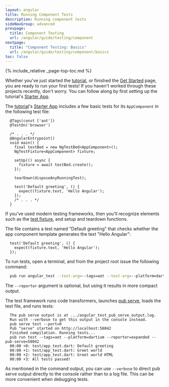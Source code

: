```yaml
---
layout: angular
title: Running Component Tests
description: Running component tests
sideNavGroup: advanced
prevpage:
  title: Component Testing
  url: /angular/guide/testing/component
nextpage:
  title: "Component Testing: Basics"
  url: /angular/guide/testing/component/basics
toc: false
---
```

{% include_relative _page-top-toc.md %}

Whether you've just started the [tutorial](/angular/tutorial), or
finished the [Get Started](/guides/get-started) page,
you are ready to run your first tests!
If you haven't worked through these projects recently, don't worry. 
You can follow along by first setting up the
tutorial's [Starter App](/angular/tutorial/toh-pt0).

The [tutorial](/angular/tutorial)'s [Starter App](/angular/tutorial/toh-pt0)
includes a few basic tests for its `AppComponent` in the following test file:

<?code-excerpt "toh-0/test/app_test.dart (excerpt)" region="initial" title?>
```
  @Tags(const ['aot'])
  @TestOn('browser')

  /* . . . */
  @AngularEntrypoint()
  void main() {
    final testBed = new NgTestBed<AppComponent>();
    NgTestFixture<AppComponent> fixture;

    setUp(() async {
      fixture = await testBed.create();
    });

    tearDown(disposeAnyRunningTest);

    test('Default greeting', () {
      expect(fixture.text, 'Hello Angular');
    });
    /* . . . */
  }
```

If you've used modern testing frameworks, then you'll recognize
elements such as the [test fixture][], and setup and teardown functions.

The file contains a test named "Default greeting" that checks whether
the app component template generates the text "Hello Angular":

<?code-excerpt "toh-0/test/app_test.dart (default test)"?>
```
  test('Default greeting', () {
    expect(fixture.text, 'Hello Angular');
  });
```

To run tests, open a terminal, and from the project root issue the following
command:

<?code-excerpt class="code-shell"?>
```sh
  pub run angular_test --test-arg=--tags=aot --test-arg=--platform=dartium  --test-arg=--reporter=expanded
```

The `--reporter` argument is optional, but using it results in more compact output.

The test framework runs code transformers, launches [pub serve][], loads
the test file, and runs tests:

<?code-excerpt class="code-shell"?>
```nocode
  The pub serve output is at .../angular_test_pub_serve_output.log.
  Run with --verbose to get this output in the console instead.
  pub serve test --port=0
  Pub "serve" started on http://localhost:58042
  Finished compilation. Running tests...
  pub run test --tags=aot --platform=dartium --reporter=expanded --pub-serve=58042
  00:00 +0: test/app_test.dart: Default greeting
  00:00 +1: test/app_test.dart: Greet world
  00:00 +2: test/app_test.dart: Greet world HTML
  00:00 +3: All tests passed!
```

As mentioned in the command output, you can use `--verbose` to direct pub serve output
directly to the console rather than to a log file. This can be more convenient when
debugging tests.

[pub serve]: /angular/guide/setup#running-the-app
[test fixture]: https://github.com/junit-team/junit4/wiki/test-fixtures
